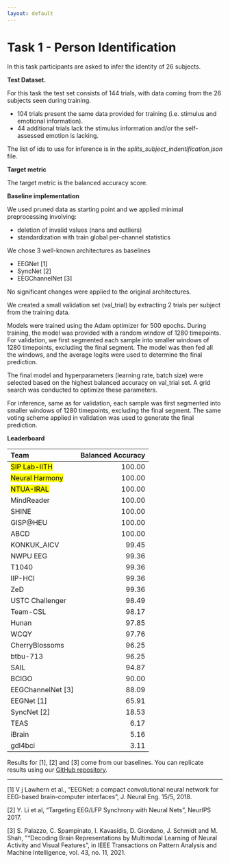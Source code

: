 ```yaml
---
layout: default
---
```


# Task 1 - Person Identification

In this task participants are asked to infer the identity of 26 subjects.

**Test Dataset.** 

For this task the test set consists of 144 trials, with data coming from the 26 subjects seen during training.
  -	104 trials present the same data provided for training (i.e. stimulus and emotional information).
  - 44 additional trials lack the stimulus information and/or the self-assessed emotion is lacking.

The list of ids to use for inference is in the *splits_subject_indentification.json* file.

**Target metric** 

The target metric is the balanced accuracy score.

**Baseline implementation**

We used pruned data as starting point and we applied minimal preprocessing involving:
- deletion of invalid values (nans and outliers)
- standardization with train global per-channel statistics

We chose 3 well-known architectures as baselines
- EEGNet [1]
- SyncNet [2]
- EEGChannelNet [3] 

No significant changes were applied to the original architectures.

We created a small validation set (val_trial) by extracting 2 trials per subject from the training data.

Models were trained using the Adam optimizer for 500 epochs. During training, the model was provided with a random window of 1280 timepoints. For validation, we first segmented each sample into smaller windows of 1280 timepoints, excluding the final segment. The model was then fed all the windows, and the average logits were used to determine the final prediction.

The final model and hyperparameters (learning rate, batch size) were selected based on the highest  balanced accuracy on val_trial set. A grid search was conducted to optimize these parameters.

For inference, same as for validation, each sample was first segmented into smaller windows of 1280 timepoints, excluding the final segment. The same voting scheme applied in validation was used to generate the final prediction.

**Leaderboard**

| Team             | Balanced Accuracy |
|:----------------|-------------:|
| <mark>SIP Lab-IITH</mark>    |    100.00       |
| <mark>Neural Harmony</mark>  |    100.00       |
| <mark>NTUA-IRAL</mark>       |    100.00       |
| MindReader     |    100.00       |
| SHINE           |    100.00       |
| GISP@HEU        |    100.00       |
| ABCD            |    100.00       |
| KONKUK_AICV     |     99.45   |
| NWPU EEG        |     99.36   |
| T1040           |     99.36   |
| IIP-HCI         |   99.36     |
| ZeD             |     99.36   |
| USTC Challenger |     98.49   |
| Team-CSL        |     98.17   |
| Hunan           |     97.85   |
| WCQY            |     97.76   |
| CherryBlossoms  |     96.25   |
| btbu-713        |     96.25   |
| SAIL            |     94.87   |
| BCIGO           |     90.00       |
| EEGChannelNet [3] | 88.09             |
| EEGNet [1]        | 65.91             |
| SyncNet [2]       | 18.53             |
| TEAS            |      6.17 |
| iBrain          |      5.16 |
| gdl4bci         |      3.11 |

Results for [1], [2] and [3] come from our baselines. You can replicate results using our <a href='https://github.com/SalvoCalcagno/eeg-music-challenge-icassp-2025-baselines'>GitHub repository</a>.

---

[1] V j Lawhern et al., “EEGNet: a compact convolutional neural network for EEG-based brain–computer interfaces”, J. Neural Eng. 15/5, 2018.

[2] Y. Li et al, “Targeting EEG/LFP Synchrony with Neural Nets”, NeurIPS 2017.

[3] S. Palazzo, C. Spampinato, I. Kavasidis, D. Giordano, J. Schmidt and M. Shah, "“Decoding Brain Representations by Multimodal Learning of Neural Activity and Visual Features”, in IEEE Transactions on Pattern Analysis and Machine Intelligence, vol. 43, no. 11, 2021.
